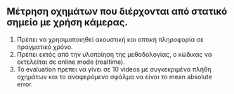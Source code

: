 ## Μέτρηση οχημάτων που διέρχονται από στατικό σημείο με χρήση κάμερας.
1.	Πρέπει να χρησιμοποιηθεί ακουστική και οπτική πληροφορία σε πραγματικό χρόνο. 
2.	Πρέπει εκτός από την υλοποίηση της μεθοδολογίας, ο κώδικας να εκτελείται σε online mode (realtime).
3.	Το evaluation πρεπει να γίνει σε 10 videos με συγκεκριμένα πλήθη οχημάτων και το αναφερόμενο σφάλμα να είναι το mean absolute error.
